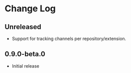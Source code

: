 # Change Log

## Unreleased
- Support for tracking channels per repository/extension.

## 0.9.0-beta.0

- Initial release